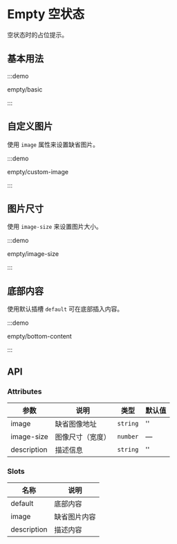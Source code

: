 # Empty 空状态

空状态时的占位提示。

## 基本用法

:::demo

empty/basic

:::

## 自定义图片

使用 `image` 属性来设置缺省图片。

:::demo

empty/custom-image

:::

## 图片尺寸

使用 `image-size` 来设置图片大小。

:::demo

empty/image-size

:::

## 底部内容

使用默认插槽 `default` 可在底部插入内容。

:::demo

empty/bottom-content

:::

## API

### Attributes

| 参数        | 说明             | 类型     | 默认值 |
| ----------- | ---------------- | -------- | ------ |
| image       | 缺省图像地址     | `string` | ''     |
| image-size  | 图像尺寸（宽度） | `number` | —      |
| description | 描述信息         | `string` | ''     |

### Slots

| 名称        | 说明         |
| ----------- | ------------ |
| default     | 底部内容     |
| image       | 缺省图片内容 |
| description | 描述内容     |

